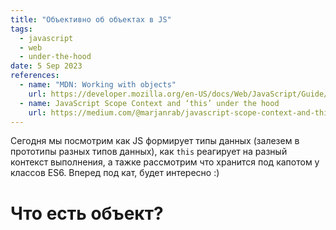 ```yaml
---
title: "Объективно об объектах в JS"
tags:
  - javascript
  - web
  - under-the-hood
date: 5 Sep 2023
references:
  - name: "MDN: Working with objects"
    url: https://developer.mozilla.org/en-US/docs/Web/JavaScript/Guide/Working_with_objects
  - name: JavaScript Scope Context and ‘this’ under the hood
    url: https://medium.com/@marjanrab/javascript-scope-context-and-this-under-the-hood-43c32033c9f9
---
```


Сегодня мы посмотрим как JS формирует типы данных (залезем в прототипы разных
типов данных), как `this` реагирует на разный контекст выполнения, а тажке рассмотрим
что хранится под капотом у классов ES6. Вперед под кат, будет интересно :)

# Что есть объект?
